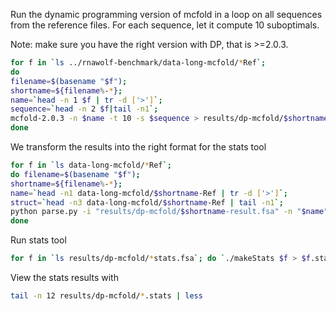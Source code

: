 Run the dynamic programming version of mcfold in a loop on all sequences from the reference files.  For each sequence, let it compute 10 suboptimals.

Note: make sure you have the right version with DP, that is >=2.0.3.
```bash
for f in `ls ../rnawolf-benchmark/data-long-mcfold/*Ref`;
do
filename=$(basename "$f");
shortname=${filename%-*};
name=`head -n 1 $f | tr -d ['>']`;
sequence=`head -n 2 $f|tail -n1`;
mcfold-2.0.3 -n $name -t 10 -s $sequence > results/dp-mcfold/$shortname-result.fsa;
done
```

We transform the results into the right format for the stats tool
```bash
for f in `ls data-long-mcfold/*Ref`; 
do filename=$(basename "$f");
shortname=${filename%-*}; 
name=`head -n1 data-long-mcfold/$shortname-Ref | tr -d ['>']`; 
struct=`head -n3 data-long-mcfold/$shortname-Ref | tail -n1`; 
python parse.py -i "results/dp-mcfold/$shortname-result.fsa" -n "$name" -s "$struct" -o "results/dp-mcfold/$shortname-dp-mcfold-res-10-for-stats.fsa";
done
```

Run stats tool
```bash
for f in `ls results/dp-mcfold/*stats.fsa`; do `./makeStats $f > $f.stats`;done
```

View the stats results with
```bash
tail -n 12 results/dp-mcfold/*.stats | less
```
